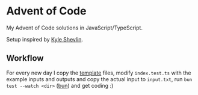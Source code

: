 # Advent of Code

My Advent of Code solutions in JavaScript/TypeScript.

Setup inspired by [Kyle Shevlin](https://github.com/kyleshevlin/advent-of-code-2022).

## Workflow

For every new day I copy the [template](https://github.com/brw/Advent-of-Code/tree/main/src/template) files, modify `index.test.ts` with the example inputs and outputs and copy the actual input to `input.txt`, run `bun test --watch <dir>` ([bun](https://bun.sh)) and get coding :)
